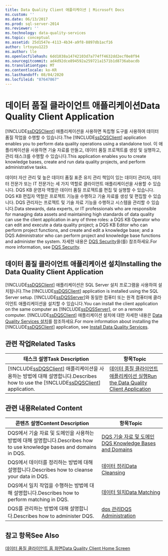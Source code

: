 ```yaml
---
title: Data Quality Client 애플리케이션 | Microsoft Docs
ms.custom: ''
ms.date: 06/13/2017
ms.prod: sql-server-2014
ms.reviewer: ''
ms.technology: data-quality-services
ms.topic: conceptual
ms.assetid: 25d1547e-4113-4b34-a9f8-8897db1acf16
author: lrtoyou1223
ms.author: lle
ms.openlocfilehash: 6dd1038a14742103d7a774ff4632dd2ecf0e8f94
ms.sourcegitcommit: ad4d92dce894592a259721a1571b1d8736abacdb
ms.translationtype: MT
ms.contentlocale: ko-KR
ms.lasthandoff: 08/04/2020
ms.locfileid: "87647867"
---
```

# <a name="data-quality-client-application"></a><span data-ttu-id="c2f62-102">데이터 품질 클라이언트 애플리케이션</span><span class="sxs-lookup"><span data-stu-id="c2f62-102">Data Quality Client Application</span></span>
  <span data-ttu-id="c2f62-103">[!INCLUDE[ssDQSClient](../includes/ssdqsclient-md.md)] 애플리케이션을 사용하면 독립형 도구를 사용하여 데이터 품질 작업을 수행할 수 있습니다.</span><span class="sxs-lookup"><span data-stu-id="c2f62-103">The [!INCLUDE[ssDQSClient](../includes/ssdqsclient-md.md)] application enables you to perform data quality operations using a standalone tool.</span></span> <span data-ttu-id="c2f62-104">이 애플리케이션을 사용하면 기술 자료를 만들고, 데이터 품질 프로젝트를 생성 및 실행하고, 관리 태스크를 수행할 수 있습니다.</span><span class="sxs-lookup"><span data-stu-id="c2f62-104">This application enables you to create knowledge bases, create and run data quality projects, and perform administrative tasks.</span></span>  
  
 <span data-ttu-id="c2f62-105">데이터 자산 관리 및 높은 데이터 품질 표준 유지 관리 책임이 있는 데이터 관리자, 데이터 전문가 또는 IT 전문가는 세 가지 역할로 클라이언트 애플리케이션을 사용할 수 있습니다. DQS KB 운영자 역할은 데이터 품질 프로젝트를 편집 및 실행할 수 있습니다. DQS KB 편집자 역할은 프로젝트 기능을 수행하고 기술 자료를 생성 및 편집할 수 있습니다. DQS 관리자는 프로젝트 및 기술 자료 기능을 수행하고 시스템을 관리할 수 있습니다.</span><span class="sxs-lookup"><span data-stu-id="c2f62-105">Data stewards, data experts, or IT professionals who are responsible for managing data assets and maintaining high standards of data quality can use the client application in any of three roles: a DQS KB Operator who can edit and execute a data quality project; a DQS KB Editor who can perform project functions, and create and edit a knowledge base; and a DQS Administrator who can perform project and knowledge base functions and administer the system.</span></span> <span data-ttu-id="c2f62-106">자세한 내용은 [DQS Security](../../2014/data-quality-services/dqs-security.md)을(를) 참조하세요.</span><span class="sxs-lookup"><span data-stu-id="c2f62-106">For more information, see [DQS Security](../../2014/data-quality-services/dqs-security.md).</span></span>  
  
## <a name="installing-the-data-quality-client-application"></a><span data-ttu-id="c2f62-107">데이터 품질 클라이언트 애플리케이션 설치</span><span class="sxs-lookup"><span data-stu-id="c2f62-107">Installing the Data Quality Client Application</span></span>  
 <span data-ttu-id="c2f62-108">[!INCLUDE[ssDQSClient](../includes/ssdqsclient-md.md)] 애플리케이션은 SQL Server 설치 프로그램을 사용하여 설치됩니다.</span><span class="sxs-lookup"><span data-stu-id="c2f62-108">The [!INCLUDE[ssDQSClient](../includes/ssdqsclient-md.md)] application is installed using the SQL Server setup.</span></span> <span data-ttu-id="c2f62-109">[!INCLUDE[ssDQSServer](../includes/ssdqsserver-md.md)]와 동일한 컴퓨터 또는 원격 컴퓨터에 클라이언트 애플리케이션을 설치할 수 있습니다.</span><span class="sxs-lookup"><span data-stu-id="c2f62-109">You can install the client application on the same computer as [!INCLUDE[ssDQSServer](../includes/ssdqsserver-md.md)], or on a remote computer.</span></span> <span data-ttu-id="c2f62-110">[!INCLUDE[ssDQSClient](../includes/ssdqsclient-md.md)] 애플리케이션 설치에 대한 자세한 내용은 [Data Quality Services 설치](install-windows/install-data-quality-services.md)를 참조하세요.</span><span class="sxs-lookup"><span data-stu-id="c2f62-110">For more information about installing the [!INCLUDE[ssDQSClient](../includes/ssdqsclient-md.md)] application, see [Install Data Quality Services](install-windows/install-data-quality-services.md).</span></span>  
  
## <a name="related-tasks"></a><span data-ttu-id="c2f62-111">관련 작업</span><span class="sxs-lookup"><span data-stu-id="c2f62-111">Related Tasks</span></span>  
  
|<span data-ttu-id="c2f62-112">태스크 설명</span><span class="sxs-lookup"><span data-stu-id="c2f62-112">Task Description</span></span>|<span data-ttu-id="c2f62-113">항목</span><span class="sxs-lookup"><span data-stu-id="c2f62-113">Topic</span></span>|  
|----------------------|-----------|  
|<span data-ttu-id="c2f62-114">[!INCLUDE[ssDQSClient](../includes/ssdqsclient-md.md)] 애플리케이션을 사용하는 방법에 대해 설명합니다.</span><span class="sxs-lookup"><span data-stu-id="c2f62-114">Describes how to use the [!INCLUDE[ssDQSClient](../includes/ssdqsclient-md.md)] application.</span></span>|[<span data-ttu-id="c2f62-115">데이터 품질 클라이언트 애플리케이션 실행</span><span class="sxs-lookup"><span data-stu-id="c2f62-115">Run the Data Quality Client Application</span></span>](../../2014/data-quality-services/run-the-data-quality-client-application.md)|  
  
## <a name="related-content"></a><span data-ttu-id="c2f62-116">관련 내용</span><span class="sxs-lookup"><span data-stu-id="c2f62-116">Related Content</span></span>  
  
|<span data-ttu-id="c2f62-117">콘텐츠 설명</span><span class="sxs-lookup"><span data-stu-id="c2f62-117">Content Description</span></span>|<span data-ttu-id="c2f62-118">항목</span><span class="sxs-lookup"><span data-stu-id="c2f62-118">Topic</span></span>|  
|-------------------------|-----------|  
|<span data-ttu-id="c2f62-119">DQS에서 기술 자료 및 도메인을 사용하는 방법에 대해 설명합니다.</span><span class="sxs-lookup"><span data-stu-id="c2f62-119">Describes how to use knowledge bases and domains in DQS.</span></span>|[<span data-ttu-id="c2f62-120">DQS 기술 자료 및 도메인</span><span class="sxs-lookup"><span data-stu-id="c2f62-120">DQS Knowledge Bases and Domains</span></span>](../../2014/data-quality-services/dqs-knowledge-bases-and-domains.md)|  
|<span data-ttu-id="c2f62-121">DQS에서 데이터를 정리하는 방법에 대해 설명합니다.</span><span class="sxs-lookup"><span data-stu-id="c2f62-121">Describes how to cleanse your data in DQS.</span></span>|[<span data-ttu-id="c2f62-122">데이터 정리</span><span class="sxs-lookup"><span data-stu-id="c2f62-122">Data Cleansing</span></span>](../../2014/data-quality-services/data-cleansing.md)|  
|<span data-ttu-id="c2f62-123">DQS에서 일치 작업을 수행하는 방법에 대해 설명합니다.</span><span class="sxs-lookup"><span data-stu-id="c2f62-123">Describes how to perform matching in DQS.</span></span>|[<span data-ttu-id="c2f62-124">데이터 일치</span><span class="sxs-lookup"><span data-stu-id="c2f62-124">Data Matching</span></span>](../../2014/data-quality-services/data-matching.md)|  
|<span data-ttu-id="c2f62-125">DQS를 관리하는 방법에 대해 설명합니다.</span><span class="sxs-lookup"><span data-stu-id="c2f62-125">Describes how to administer DQS.</span></span>|[<span data-ttu-id="c2f62-126">dqs 관리</span><span class="sxs-lookup"><span data-stu-id="c2f62-126">DQS Administration</span></span>](../../2014/data-quality-services/dqs-administration.md)|  
  
## <a name="see-also"></a><span data-ttu-id="c2f62-127">참고 항목</span><span class="sxs-lookup"><span data-stu-id="c2f62-127">See Also</span></span>  
 [<span data-ttu-id="c2f62-128">데이터 품질 클라이언트 홈 화면</span><span class="sxs-lookup"><span data-stu-id="c2f62-128">Data Quality Client Home Screen</span></span>](../../2014/data-quality-services/data-quality-client-home-screen.md)  
  
  
